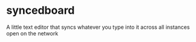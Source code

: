 # syncedboard
A little text editor that syncs whatever you type into it across all instances open on the network
